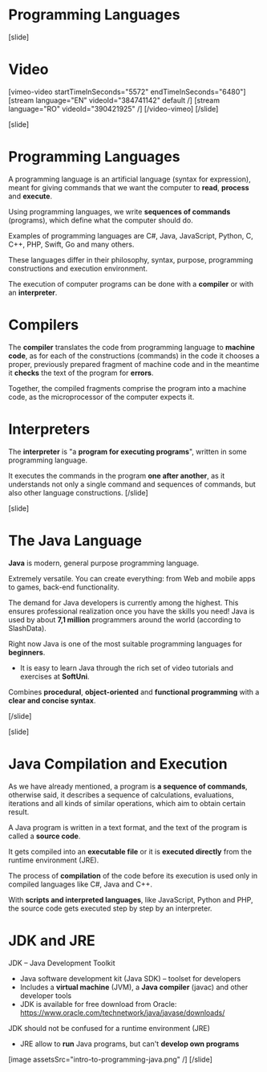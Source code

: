 # Programming Languages

[slide]
# Video

[vimeo-video startTimeInSeconds="5572" endTimeInSeconds="6480"]
[stream language="EN" videoId="384741142" default /]
[stream language="RO" videoId="390421925"  /]
[/video-vimeo]
[/slide]

[slide]
# Programming Languages
A programming language is an artificial language (syntax for expression), meant for giving commands that we want the computer to **read**, **process** and **execute**.

Using programming languages, we write **sequences of commands** (programs), which define what the computer should do. 

Examples of programming languages are C#, Java, JavaScript, Python, C, C++, PHP, Swift, Go and many others. 

These languages differ in their philosophy, syntax, purpose, programming constructions and execution environment. 

The execution of computer programs can be done with a **compiler** or with an **interpreter**.

# Compilers
The **compiler** translates the code from programming language to **machine code**, as for each of the constructions (commands) in the code it chooses a proper, previously prepared fragment of machine code and in the meantime it **checks** the text of the program for **errors**. 

Together, the compiled fragments comprise the program into a machine code, as the microprocessor of the computer expects it.

# Interpreters
The **interpreter** is "a **program for executing programs**", written in some programming language. 

It executes the commands in the program **one after another**, as it understands not only a single command and sequences of commands, but also other language constructions.
[/slide]

[slide]
# The Java Language
**Java** is modern, general purpose programming language.

Extremely versatile. You can create everything: from Web and mobile apps to games, back-end functionality.

The demand for Java developers is currently among the highest. This ensures professional realization once you have the skills you need! Java is used by about **7,1 million** programmers around the world (according to SlashData). 

Right now Java is one of the most suitable programming languages for **beginners**. 
* It is easy to learn Java through the rich set of video tutorials and exercises at **SoftUni**. 

Combines **procedural**, **object-oriented** and **functional programming** with a **clear and concise syntax**.

[/slide]

[slide]
# Java Compilation and Execution
As we have already mentioned, a program is **a sequence of commands**, otherwise said, it describes a sequence of calculations, evaluations, iterations and all kinds of similar operations, which aim to obtain certain result.

A Java program is written in a text format, and the text of the program is called a **source code**. 

It gets compiled into an **executable file** or it is **executed directly** from the runtime environment (JRE).

The process of **compilation** of the code before its execution is used only in compiled languages like C#, Java and C++. 

With **scripts and interpreted languages**, like JavaScript, Python and PHP, the source code gets executed step by step by an interpreter.

# JDK and JRE
JDK – Java Development Toolkit

* Java software development kit (Java SDK) – toolset for developers
* Includes a **virtual machine** (JVM), a **Java compiler** (javac) and other developer tools
* JDK is available for free download from Oracle: https://www.oracle.com/technetwork/java/javase/downloads/

JDK should not be confused for a runtime environment (JRE)

* JRE allow to **run** Java programs, but can't **develop own programs**

[image assetsSrc="intro-to-programming-java.png" /]
[/slide]